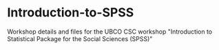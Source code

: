 # Introduction-to-SPSS
Workshop details and files for the UBCO CSC workshop "Introduction to Statistical Package for the Social Sciences (SPSS)"
